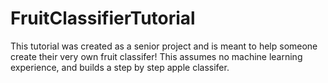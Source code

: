 # FruitClassifierTutorial

This tutorial was created as a senior project and is meant to help someone create their very own fruit classifer! 
This assumes no machine learning experience, and builds a step by step apple classifer. 
